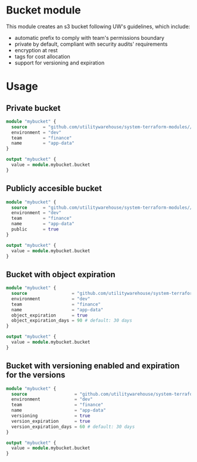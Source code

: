 # Bucket module

This module creates an s3 bucket following UW's guidelines, which include:

- automatic prefix to comply with team's permissions boundary
- private by default, compliant with security audits' requirements
- encryption at rest
- tags for cost allocation
- support for versioning and expiration

# Usage

## Private bucket

```terraform
module "mybucket" {
  source      = "github.com/utilitywarehouse/system-terraform-modules//aws_bucket?ref=X.X.X"
  environment = "dev"
  team        = "finance"
  name        = "app-data"
}

output "mybucket" {
  value = module.mybucket.bucket
}
```

## Publicly accesible bucket

```terraform
module "mybucket" {
  source      = "github.com/utilitywarehouse/system-terraform-modules//aws_bucket?ref=X.X.X"
  environment = "dev"
  team        = "finance"
  name        = "app-data"
  public      = true
}

output "mybucket" {
  value = module.mybucket.bucket
}
```

## Bucket with object expiration

```terraform
module "mybucket" {
  source                 = "github.com/utilitywarehouse/system-terraform-modules//aws_bucket?ref=X.X.X"
  environment            = "dev"
  team                   = "finance"
  name                   = "app-data"
  object_expiration      = true
  object_expiration_days = 90 # default: 30 days
}

output "mybucket" {
  value = module.mybucket.bucket
}
```

## Bucket with versioning enabled and expiration for the versions

```terraform
module "mybucket" {
  source                  = "github.com/utilitywarehouse/system-terraform-modules//aws_bucket?ref=X.X.X"
  environment             = "dev"
  team                    = "finance"
  name                    = "app-data"
  versioning              = true
  version_expiration      = true
  version_expiration_days = 60 # default: 30 days
}

output "mybucket" {
  value = module.mybucket.bucket
}
```
